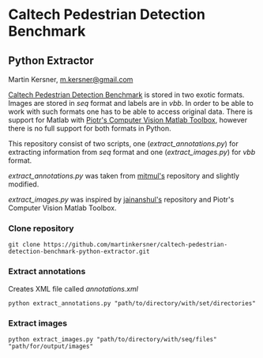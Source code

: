 # Caltech Pedestrian Detection Benchmark

## Python Extractor

Martin Kersner, m.kersner@gmail.com

[Caltech Pedestrian Detection Benchmark](https://www.vision.caltech.edu/Image_Datasets/CaltechPedestrians/) is stored in two exotic formats. Images are stored in *seq* format and labels are in *vbb*. In order to be able to work with such formats one has to be able to access original data. There is support for Matlab with [Piotr's Computer Vision Matlab Toolbox](https://pdollar.github.io/toolbox/index.html), however there is no full support for both formats in Python.

This repository consist of two scripts, one (*extract_annotations.py*) for extracting information from *seq* format and one (*extract_images.py*) for *vbb* format. 

*extract_annotations.py* was taken from [mitmul's](https://github.com/mitmul/caltech-pedestrian-dataset-converter) repository and slightly modified.

*extract_images.py* was inspired by [jainanshul's](https://github.com/jainanshul/caltech-pedestrian-dataset-extractor) repository and Piotr's Computer Vision Matlab Toolbox.

### Clone repository
```{bash}
git clone https://github.com/martinkersner/caltech-pedestrian-detection-benchmark-python-extractor.git
```

### Extract annotations
Creates XML file called *annotations.xml*
```{bash}
python extract_annotations.py "path/to/directory/with/set/directories"
```

### Extract images
```{bash}
python extract_images.py "path/to/directory/with/seq/files" "path/for/output/images"
```
